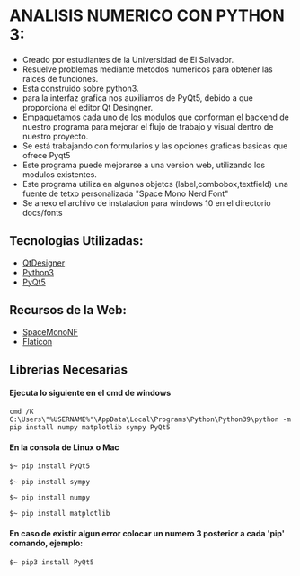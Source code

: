 # **ANALISIS NUMERICO CON PYTHON 3:**

- Creado por estudiantes de la Universidad de El Salvador.
- Resuelve problemas mediante metodos numericos para obtener las raices de funciones.
- Esta construido sobre python3.
- para la interfaz grafica nos auxiliamos de PyQt5, debido a que proporciona el editor 	Qt Desingner.
- Empaquetamos cada uno de los modulos que conforman el backend de nuestro programa para mejorar el flujo de trabajo y visual dentro de nuestro proyecto. 
- Se está trabajando con formularios y las opciones graficas basicas que ofrece Pyqt5
- Este programa puede mejorarse a una version web, utilizando los modulos existentes.
- Este programa utiliza en algunos objetcs (label,combobox,textfield) una fuente de tetxo personalizada "Space Mono Nerd Font" 
- Se anexo el archivo de instalacion para windows 10 en el directorio docs/fonts

##  Tecnologias Utilizadas:

- [QtDesigner](https://www.qt.io/ "QtDesigner") 
- [Python3](https://www.python.org/ "Python3")  
- [PyQt5](https://pypi.org/project/PyQt5/ "PyQt5")

##  Recursos de la Web:

- [SpaceMonoNF](https://www.nerdfonts.com/ "SpaceMonoNF")
- [Flaticon](https://www.flaticon.es "Iconos")

## Librerias Necesarias

####    Ejecuta lo siguiente en el cmd de windows

`cmd /K C:\Users\"%USERNAME%"\AppData\Local\Programs\Python\Python39\python -m pip install numpy matplotlib sympy PyQt5`


####    En la consola de Linux o Mac

`$~ pip install PyQt5`

`$~ pip install sympy`

`$~ pip install numpy`

`$~ pip install matplotlib`

####    En caso de existir algun error colocar un numero 3 posterior a cada 'pip' comando, ejemplo:

`$~ pip3 install PyQt5`